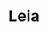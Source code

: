 ---
title: "Leia"
id: "Leia"
image: "/images/star_wars/Leia.jpg"
link: "https://square.link/u/UagTCm9r"
price: "$5.00"
description: "PRINCESS LEIA VINYL STICKER | 3\""
---